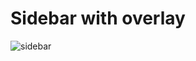 # Sidebar with overlay

![sidebar](https://github.com/Codigo33/sidebar-toggle-overlay/assets/139827880/37703a8e-b6db-48b7-a2b0-d484cd06c649)
